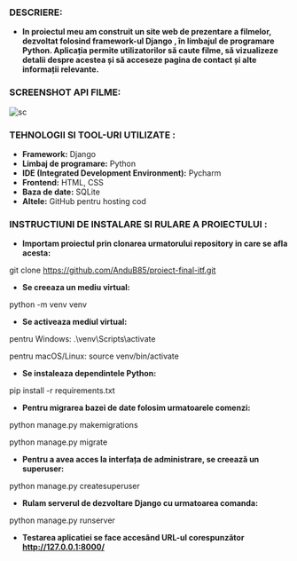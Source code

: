 <h3>DESCRIERE:</h3>

- **In proiectul meu  am construit un site web de prezentare a filmelor, dezvoltat folosind framework-ul Django ,  în limbajul de programare Python. Aplicația permite utilizatorilor să caute filme, să vizualizeze detalii despre acestea și să acceseze pagina de contact și alte informații relevante.**

<h3>SCREENSHOT API FILME:</h3>


<img src="https://i.imgur.com/utsBcdN.png" alt="sc">

<h3>TEHNOLOGII SI TOOL-URI UTILIZATE :</h3>

- **Framework:** Django
- **Limbaj de programare:** Python
- **IDE (Integrated Development Environment):** Pycharm
- **Frontend:** HTML, CSS
- **Baza de date:** SQLite 
- **Altele:**  GitHub pentru hosting cod

<h3>INSTRUCTIUNI DE INSTALARE SI RULARE A PROIECTULUI :</h3>

- **Importam proiectul prin clonarea urmatorului repository in care se afla acesta:**

git clone https://github.com/AnduB85/proiect-final-itf.git
- **Se creeaza un mediu virtual:** 

python -m venv venv

- **Se activeaza mediul virtual:** 

pentru Windows: .\venv\Scripts\activate

pentru macOS/Linux: source venv/bin/activate

- **Se instaleaza dependintele Python:** 

pip install -r requirements.txt

- **Pentru migrarea bazei de date folosim urmatoarele comenzi:**

python manage.py makemigrations

python manage.py migrate

- **Pentru a avea acces la interfața de administrare, se creează un superuser:**

python manage.py createsuperuser

- **Rulam serverul de dezvoltare Django cu urmatoarea comanda:**

python manage.py runserver

- **Testarea aplicatiei se face accesând URL-ul corespunzător  http://127.0.0.1:8000/**




